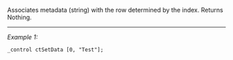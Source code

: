 Associates metadata (string) with the row determined by the index. Returns Nothing.


---
*Example 1:*
```sqf
_control ctSetData [0, "Test"];
```